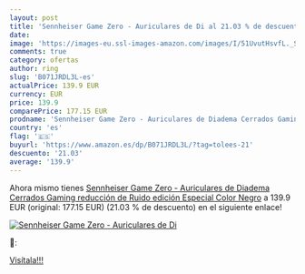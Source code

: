```yaml
---
layout: post
title: 'Sennheiser Game Zero - Auriculares de Di al 21.03 % de descuento'
date: 
image: 'https://images-eu.ssl-images-amazon.com/images/I/51UvutHsvfL._SL200_.jpg'
comments: true
category: ofertas
author: ring
slug: 'B071JRDL3L-es'
actualPrice: 139.9 EUR
currency: EUR
price: 139.9
comparePrice: 177.15 EUR
prodname: 'Sennheiser Game Zero - Auriculares de Diadema Cerrados Gaming  reducción de Ruido  edición Especial  Color Negro'
country: 'es'
flag: '🇪🇸'
buyurl: 'https://www.amazon.es/dp/B071JRDL3L/?tag=tolees-21'
descuento: '21.03'
average: '139.9'
---
```


Ahora mismo tienes [Sennheiser Game Zero - Auriculares de Diadema Cerrados Gaming  reducción de Ruido  edición Especial  Color Negro](https://www.amazon.es/dp/B071JRDL3L/?tag=tolees-21) a 139.9 EUR (original: 177.15 EUR) (21.03 %  de descuento) en el siguiente enlace!

[![Sennheiser Game Zero - Auriculares de Di](https://images-eu.ssl-images-amazon.com/images/I/51UvutHsvfL._SL200_.jpg)](https://www.amazon.es/dp/B071JRDL3L/?tag=tolees-21)

🔎:


[Visítala!!!](https://www.amazon.es/dp/B071JRDL3L/?tag=tolees-21)
